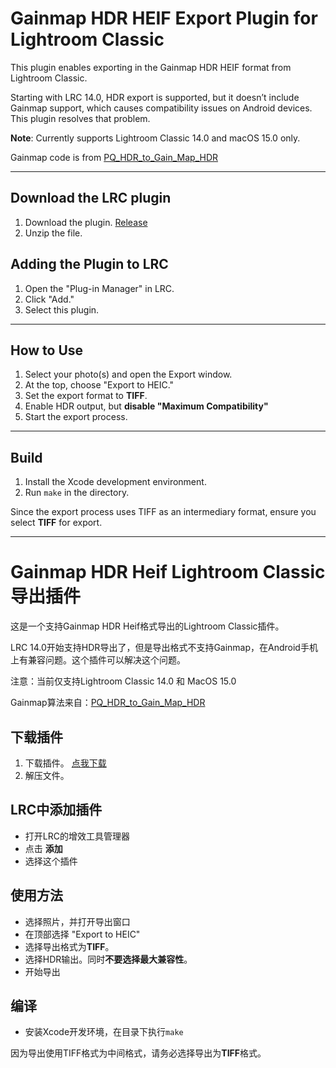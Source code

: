 # Gainmap HDR HEIF Export Plugin for Lightroom Classic

This plugin enables exporting in the Gainmap HDR HEIF format from Lightroom Classic.

Starting with LRC 14.0, HDR export is supported, but it doesn’t include Gainmap support, which causes compatibility issues on Android devices. This plugin resolves that problem.

**Note**: Currently supports Lightroom Classic 14.0 and macOS 15.0 only.

Gainmap code is from [PQ_HDR_to_Gain_Map_HDR](https://github.com/chemharuka/PQ_HDR_to_Gain_Map_HDR)

---
## Download the LRC plugin

1. Download the plugin. [Release](https://github.com/fengshenx/LR_GainMap_HDR_Export_Plugin/releases/tag/v1.0)
2. Unzip the file.


## Adding the Plugin to LRC

1. Open the "Plug-in Manager" in LRC.
2. Click "Add."
3. Select this plugin.

---

## How to Use

1. Select your photo(s) and open the Export window.
2. At the top, choose "Export to HEIC."
3. Set the export format to **TIFF**.
4. Enable HDR output, but **disable "Maximum Compatibility"**
5. Start the export process.

---

## Build

1. Install the Xcode development environment.
2. Run `make` in the directory.

Since the export process uses TIFF as an intermediary format, ensure you select **TIFF** for export.

-------------

# Gainmap HDR Heif Lightroom Classic导出插件
这是一个支持Gainmap HDR Heif格式导出的Lightroom Classic插件。

LRC 14.0开始支持HDR导出了，但是导出格式不支持Gainmap，在Android手机上有兼容问题。这个插件可以解决这个问题。

注意：当前仅支持Lightroom Classic 14.0 和 MacOS 15.0

Gainmap算法来自：[PQ_HDR_to_Gain_Map_HDR](https://github.com/chemharuka/PQ_HDR_to_Gain_Map_HDR)

## 下载插件

1. 下载插件。 [点我下载](https://github.com/fengshenx/LR_GainMap_HDR_Export_Plugin/releases/tag/v1.0)
2. 解压文件。
  
## LRC中添加插件
* 打开LRC的增效工具管理器
* 点击 **添加**
* 选择这个插件

## 使用方法
* 选择照片，并打开导出窗口
* 在顶部选择 "Export to HEIC"
* 选择导出格式为**TIFF**。
* 选择HDR输出。同时**不要选择最大兼容性**。
* 开始导出

## 编译
* 安装Xcode开发环境，在目录下执行`make`

因为导出使用TIFF格式为中间格式，请务必选择导出为**TIFF**格式。 
